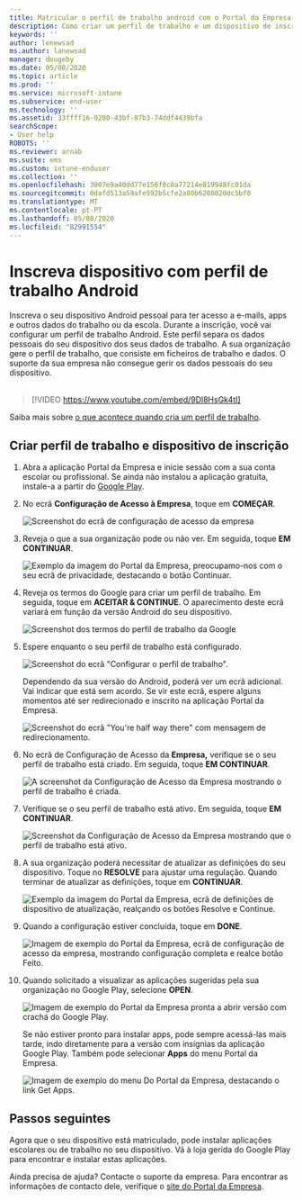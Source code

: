 ```yaml
---
title: Matricular o perfil de trabalho android com o Portal da Empresa Intune [ Microsoft Docs
description: Como criar um perfil de trabalho e um dispositivo de inscrição com o Intune Company Portal.
keywords: ''
author: lenewsad
ms.author: lanewsad
manager: dougeby
ms.date: 05/08/2020
ms.topic: article
ms.prod: ''
ms.service: microsoft-intune
ms.subservice: end-user
ms.technology: ''
ms.assetid: 33ffff16-0280-43bf-87b3-74ddf4439bfa
searchScope:
- User help
ROBOTS: ''
ms.reviewer: arnab
ms.suite: ems
ms.custom: intune-enduser
ms.collection: ''
ms.openlocfilehash: 3007e9a40dd77e156f0c0a77214e819948fc01da
ms.sourcegitcommit: 0dafd513a59afe592b5cfe2a80b6288020dc5bf0
ms.translationtype: MT
ms.contentlocale: pt-PT
ms.lasthandoff: 05/08/2020
ms.locfileid: "82991554"
---
```

# <a name="enroll-device-with-android-work-profile"></a>Inscreva dispositivo com perfil de trabalho Android

Inscreva o seu dispositivo Android pessoal para ter acesso a e-mails, apps e outros dados do trabalho ou da escola. Durante a inscrição, você vai configurar um perfil de trabalho Android. Este perfil separa os dados pessoais do seu dispositivo dos seus dados de trabalho. A sua organização gere o perfil de trabalho, que consiste em ficheiros de trabalho e dados. O suporte da sua empresa não consegue gerir os dados pessoais do seu dispositivo.  
</br>
> [!VIDEO https://www.youtube.com/embed/9Dl8HsGk4tI]

Saiba mais sobre [o que acontece quando cria um perfil de trabalho](what-happens-when-you-create-a-work-profile-android.md).

## <a name="create-work-profile-and-enroll-device"></a>Criar perfil de trabalho e dispositivo de inscrição

1. Abra a aplicação Portal da Empresa e inicie sessão com a sua conta escolar ou profissional. Se ainda não instalou a aplicação gratuita, instale-a a partir do [Google Play](https://play.google.com/store/apps/details?id=com.microsoft.windowsintune.companyportal).  

2. No ecrã **Configuração de Acesso à Empresa**, toque em **COMEÇAR**.  

    ![Screenshot do ecrã de configuração de acesso da empresa](./media/access-setup-work-profile-1911.png)  

3. Reveja o que a sua organização pode ou não ver. Em seguida, toque **EM CONTINUAR**. 

    ![Exemplo da imagem do Portal da Empresa, preocupamo-nos com o seu ecrã de privacidade, destacando o botão Continuar.](./media/android-privacy-screen-1911.png)  

4. Reveja os termos do Google para criar um perfil de trabalho. Em seguida, toque em **ACEITAR & CONTINUE**. O aparecimento deste ecrã variará em função da versão Android do seu dispositivo. 

    ![Screenshot dos termos do perfil de trabalho da Google](./media/android-wp-05-1908.png)  

5. Espere enquanto o seu perfil de trabalho está configurado.  

    ![Screenshot do ecrã "Configurar o perfil de trabalho".](./media/android-wp-05a-1908.png)  

   Dependendo da sua versão do Android, poderá ver um ecrã adicional. Vai indicar que está sem acordo. Se vir este ecrã, espere alguns momentos até ser redirecionado e inscrito na aplicação Portal da Empresa.  

    ![Screenshot do ecrã "You're half way there" com mensagem de redirecionamento.](./media/android-wp-05b-1908.png)  

6. No ecrã de Configuração de Acesso da **Empresa,** verifique se o seu perfil de trabalho está criado. Em seguida, toque **EM CONTINUAR**.  

    ![A screenshot da Configuração de Acesso da Empresa mostrando o perfil de trabalho é criada.](./media/work-profile-complete-1911.png)  

7. Verifique se o seu perfil de trabalho está ativo. Em seguida, toque **EM CONTINUAR**. 

    ![Screenshot da Configuração de Acesso da Empresa mostrando que o perfil de trabalho está ativo.](./media/work-profile-active-1911.png)  

8. A sua organização poderá necessitar de atualizar as definições do seu dispositivo. Toque no **RESOLVE** para ajustar uma regulação. Quando terminar de atualizar as definições, toque em **CONTINUAR**.    

    ![Exemplo da imagem do Portal da Empresa, ecrã de definições de dispositivo de atualização, realçando os botões Resolve e Continue.](./media/resolve-settings-1911.png) 


9. Quando a configuração estiver concluída, toque em **DONE**.  

    ![Imagem de exemplo do Portal da Empresa, ecrã de configuração de acesso da empresa, mostrando configuração completa e realce botão Feito.](./media/work-profile-done-1911.png)  

10. Quando solicitado a visualizar as aplicações sugeridas pela sua organização no Google Play, selecione **OPEN**. 

    ![Imagem de exemplo do Portal da Empresa pronta a abrir versão com crachá do Google Play.](./media/get-apps-banner-android-2005.png) 

    Se não estiver pronto para instalar apps, pode sempre acessá-las mais tarde, indo diretamente para a versão com insígnias da aplicação Google Play. Também pode selecionar **Apps** do menu Portal da Empresa.  

    ![Imagem de exemplo do menu Do Portal da Empresa, destacando o link Get Apps.](./media/updated-drawer-android-2005.png) 



## <a name="next-steps"></a>Passos seguintes  

Agora que o seu dispositivo está matriculado, pode instalar aplicações escolares ou de trabalho no seu dispositivo. Vá à loja gerida do Google Play para encontrar e instalar estas aplicações. 

Ainda precisa de ajuda? Contacte o suporte da empresa. Para encontrar as informações de contacto dele, verifique o [site do Portal da Empresa](https://go.microsoft.com/fwlink/?linkid=2010980).
